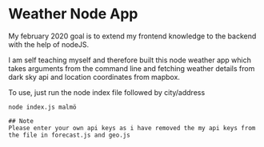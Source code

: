 # Weather Node App
My february 2020 goal is to extend my frontend knowledge to the backend with the help of nodeJS. 

I am self teaching myself and therefore built this node weather app which takes arguments from the command line and fetching weather details from dark sky api and location coordinates from mapbox. 

To use, just run the node index file followed by city/address

```
node index.js malmö

## Note
Please enter your own api keys as i have removed the my api keys from the file in forecast.js and geo.js
